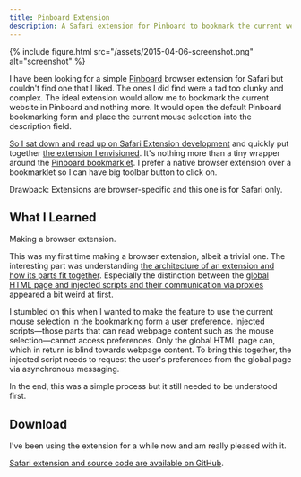 ```yaml
---
title: Pinboard Extension
description: A Safari extension for Pinboard to bookmark the current website.
---
```


{% include figure.html src="/assets/2015-04-06-screenshot.png" alt="screenshot" %}

I have been looking for a simple [Pinboard](https://pinboard.in) browser extension for Safari but couldn't find one that I liked. The ones I did find were a tad too clunky and complex. The ideal extension would allow me to bookmark the current website in Pinboard and nothing more. It would open the default Pinboard bookmarking form and place the current mouse selection into the description field.

[So I sat down and read up on Safari Extension development](https://developer.apple.com/library/content/documentation/Tools/Conceptual/SafariExtensionGuide/Introduction/Introduction.html) and quickly put together [the extension I envisioned][source]. It's nothing more than a tiny wrapper around the [Pinboard bookmarklet](https://pinboard.in/howto/). I prefer a native browser extension over a bookmarklet so I can have big toolbar button to click on.

Drawback: Extensions are browser-specific and this one is for Safari only.

## What I Learned

Making a browser extension.

This was my first time making a browser extension, albeit a trivial one. The interesting part was understanding [the architecture of an extension and how its parts fit together](https://developer.apple.com/library/content/documentation/Tools/Conceptual/SafariExtensionGuide/ExtensionsOverview/ExtensionsOverview.html#//apple_ref/doc/uid/TP40009977-CH15-SW3). Especially the distinction between the [global HTML page and injected scripts and their communication via proxies](https://developer.apple.com/library/content/documentation/Tools/Conceptual/SafariExtensionGuide/MessagesandProxies/MessagesandProxies.html#//apple_ref/doc/uid/TP40009977-CH14-SW1) appeared a bit weird at first.

I stumbled on this when I wanted to make the feature to use the current mouse selection in the bookmarking form a user preference. Injected scripts—those parts that can read webpage content such as the mouse selection—cannot access preferences. Only the global HTML page can, which in return is blind towards webpage content. To bring this together, the injected script needs to request the user's preferences from the global page via asynchronous messaging.

In the end, this was a simple process but it still needed to be understood first.

## Download

I've been using the extension for a while now and am really pleased with it.

[Safari extension and source code are available on GitHub][source].

[source]: https://github.com/arthurhammer/pinboard-safariextension
